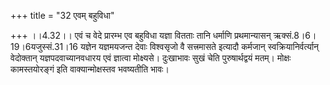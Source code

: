 +++
title = "32 एवम् बहुविधा"

+++
।।4.32।। एवं च वेदे प्रारम्भ एव बहुविधा यज्ञा वितताः तानि धर्माणि
प्रथमान्यासन् ऋक्सं.8।6।19।6यजुस्सं.31।16 यज्ञेन यज्ञमयजन्त देवाः
विश्वसृजो वै सत्त्रमासते इत्यादौ कर्मजान् स्वक्रियानिर्वर्त्यान्
वेदोक्तान् यज्ञपदवाच्यानवधारय एवं ज्ञात्वा मोक्ष्यसे। दुःखाभावः सुखं
चेति पुरुषार्थद्वयं मतम्। मोक्षः कामस्तयोरङ्गं इति वाक्यान्मोक्षस्तव
भवष्यतीति भावः।
